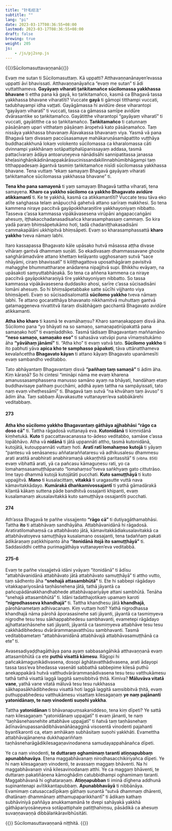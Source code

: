 ```yaml
---
title: "针毛经注"
subtitle: ""
lang: "pi"
date: 2023-03-17T08:36:55+08:00
lastmod: 2023-03-17T08:36:55+08:00
draft: false
brewing: true
weight: 205
js:
    - /js/pj2snp.js
---
```


{{<subtitle>}}Sūcilomasuttavaṇṇanā{{</subtitle>}}

Evaṃ me sutan ti Sūcilomasuttaṃ. Kā uppatti? Atthavaṇṇanānayen’evassa uppatti āvi bhavissati. Atthavaṇṇanāyañca “evaṃ me sutan” ti ādi vuttatthameva. **Gayāyaṃ viharati ṭaṅkitamañce sūcilomassa yakkhassa bhavane** ti ettha pana kā gayā, ko ṭaṅkitamañco, kasmā ca Bhagavā tassa yakkhassa bhavane viharatīti? Vuccate **gayā** ti gāmopi titthampi vuccati, tadubhayampi idha vaṭṭati. Gayāgāmassa hi avidūre dese viharantopi “gayāyaṃ viharatī” ti vuccati, tassa ca gāmassa samīpe avidūre dvārasantike so ṭaṅkitamañco. Gayātitthe viharantopi “gayāyaṃ viharatī” ti vuccati, gayātitthe ca so ṭaṅkitamañco. **Ṭaṅkitamañco** ti catunnaṃ pāsāṇānaṃ upari vitthataṃ pāsāṇaṃ āropetvā kato pāsāṇamañco. Taṃ nissāya yakkhassa bhavanaṃ Āḷavakassa bhavanaṃ viya. Yasmā vā pana Bhagavā taṃ divasaṃ paccūsasamaye mahākaruṇāsamāpattito vuṭṭhāya buddhacakkhunā lokaṃ volokento sūcilomassa ca kharalomassa cāti dvinnampi yakkhānaṃ sotāpattiphalūpanissayaṃ addasa, tasmā pattacīvaraṃ ādāya antoaruṇeyeva nānādisāhi sannipatitassa janassa kheḷasiṅghāṇikādinānappakārāsucinissandakilinnabhūmibhāgampi taṃ titthappadesaṃ āgantvā tasmiṃ ṭaṅkitamañce nisīdi sūcilomassa yakkhassa bhavane. Tena vuttaṃ “ekaṃ samayaṃ Bhagavā gayāyaṃ viharati ṭaṅkitamañce sūcilomassa yakkhassa bhavane” ti.

**Tena kho pana samayenā** ti yaṃ samayaṃ Bhagavā tattha viharati, tena samayena. **Kharo ca yakkho sūcilomo ca yakkho Bhagavato avidūre atikkamantī** ti. Ke te yakkhā, kasmā ca atikkamantīti? Vuccate tesu tāva eko atīte saṅghassa telaṃ anāpucchā gahetvā attano sarīraṃ makkhesi. So tena kammena niraye paccitvā gayāpokkharaṇitīre yakkhayoniyaṃ nibbatto. Tasseva c’assa kammassa vipākāvasesena virūpāni aṅgapaccaṅgāni ahesuṃ, iṭṭhakacchadanasadisañca kharasamphassaṃ cammaṃ. So kira yadā paraṃ bhiṃsāpetukāmo hoti, tadā chadaniṭṭhakasadisāni cammakapālāni ukkhipitvā bhiṃsāpeti. Evaṃ so kharasamphassattā **kharo yakkho** tveva nāmaṃ labhi.

Itaro kassapassa Bhagavato kāle upāsako hutvā māsassa aṭṭha divase vihāraṃ gantvā dhammaṃ suṇāti. So ekadivasaṃ dhammassavane ghosite saṅghārāmadvāre attano khettaṃ kelāyanto ugghosanaṃ sutvā “sace nhāyāmi, ciraṃ bhavissatī” ti kiliṭṭhagattova uposathāgāraṃ pavisitvā mahagghe bhummattharaṇe anādarena nipajjitvā supi. Bhikkhu evāyaṃ, na upāsakoti saṃyuttabhāṇakā. So tena ca aññena kammena ca niraye paccitvā gayāpokkharaṇiyā tīre yakkhayoniyaṃ nibbatto. So tassa kammassa vipākāvasesena duddasiko ahosi, sarīre c’assa sūcisadisāni lomāni ahesuṃ. So hi bhiṃsāpetabbake satte sūcīhi vijjhanto viya bhiṃsāpeti. Evaṃ so sūcisadisalomattā **sūcilomo yakkho** tveva nāmaṃ labhi. Te attano gocaratthāya bhavanato nikkhamitvā muhuttaṃ gantvā gatamaggeneva nivattitvā itaraṃ disābhāgaṃ gacchantā Bhagavato avidūre atikkamanti.

**Atha kho kharo** ti kasmā te evamāhaṃsu? Kharo samaṇakappaṃ disvā āha. Sūcilomo pana “yo bhāyati na so samaṇo, samaṇapaṭirūpakattā pana samaṇako hotī” ti evaṃladdhiko. Tasmā tādisaṃ Bhagavantaṃ maññamāno **“neso samaṇo, samaṇako eso”** ti sahasāva vatvāpi puna vīmaṃsitukāmo āha **“yāvāhaṃ jānāmī”** ti. “Atha kho” ti evaṃ vatvā tato. **Sūcilomo yakkho** ti ito pabhuti yāva **apica kho te samphasso pāpakoti**, tāva uttānatthameva kevalañcettha **Bhagavato kāyan** ti attano kāyaṃ Bhagavato upanāmesīti evaṃ sambandho veditabbo.

Tato abhāyantaṃ Bhagavantaṃ disvā **“pañhaṃ taṃ samaṇā”** ti ādim āha. Kiṃ kāraṇā? So hi cintesi “imināpi nāma me evaṃ kharena amanussasamphassena manusso samāno ayaṃ na bhāyati, handāhaṃ etaṃ buddhavisaye pañhaṃ pucchāmi, addhā ayaṃ tattha na sampāyissati, tato naṃ evaṃ viheṭhessāmī” ti. Bhagavā taṃ sutvā “na khvāhaṃ taṃ āvuso” ti ādim āha. Taṃ sabbaṃ Āḷavakasutte vuttanayen’eva sabbākārehi veditabbaṃ.

#### 273

**Atha kho sūcilomo yakkho Bhagavantaṃ gāthāya ajjhabhāsi “rāgo ca doso cā”** ti. Tattha rāgadosā vuttanayā eva. **Kutonidānā** ti kiṃnidānā kiṃhetukā. **Kuto** ti paccattavacanassa to-ādeso veditabbo, samāse c’assa lopābhāvo. Atha vā **nidānā** ti jātā uppannāti attho, tasmā kutonidānā, kutojātā, kutouppannāti vuttaṃ hoti. **Aratī ratī lomahaṃso kutojā** ti yāyaṃ “pantesu vā senāsanesu aññataraññataresu vā adhikusalesu dhammesu arati aratitā anabhirati anabhiramaṇā ukkaṇṭhitā paritassitā” ti <small>(vibha. 856)</small> evaṃ vibhattā arati, yā ca pañcasu kāmaguṇesu rati, yo ca lomahaṃsasamuṭṭhāpanato “lomahaṃso”tveva saṅkhyaṃ gato cittutrāso. Ime tayo dhammā kutojā kutojātāti pucchati. **Kuto samuṭṭhāyā** ti kuto uppajjitvā. **Mano** ti kusalacittaṃ, **vitakkā** ti uragasutte vuttā nava kāmavitakkādayo. **Kumārakā dhaṅkamivossajantī** ti yathā gāmadārakā kīḷantā kākaṃ suttena pāde bandhitvā ossajanti khipanti, evaṃ kusalamanaṃ akusalavitakkā kuto samuṭṭhāya ossajantīti pucchati.

#### 274

Ath’assa Bhagavā te pañhe vissajjento **“rāgo cā”** ti dutiyagāthamabhāsi. Tattha **ito** ti attabhāvaṃ sandhāyāha. Attabhāvanidānā hi rāgadosā. Aratiratilomahaṃsā ca attabhāvato jātā, kāmavitakkādiakusalavitakkā ca attabhāvatoyeva samuṭṭhāya kusalamano ossajanti, tena tadaññaṃ pakati ādikāraṇaṃ paṭikkhipanto āha **“itonidānā itojā ito samuṭṭhāyā”** ti. Saddasiddhi cettha purimagāthāya vuttanayen’eva veditabbā.

#### 275-6

Evaṃ te pañhe vissajjetvā idāni yvāyaṃ “itonidānā” ti ādīsu “attabhāvanidānā attabhāvato jātā attabhāvato samuṭṭhāyā” ti attho vutto, taṃ sādhento āha **“snehajā attasambhūtā”** ti. Ete hi sabbepi rāgādayo vitakkapariyosānā taṇhāsnehena jātā, tathā jāyantā ca pañcupādānakkhandhabhede attabhāvapariyāye attani sambhūtā. Tenāha “snehajā attasambhūtā” ti. Idāni tadatthajotikaṃ upamaṃ karoti **“nigrodhasseva khandhajā”** ti. Tattha khandhesu jātā **khandhajā**, pārohānametaṃ adhivacanaṃ. Kiṃ vuttaṃ hoti? Yathā nigrodhassa khandhajā nāma pārohā āporasasinehe sati jāyanti, jāyantā ca tasmiṃyeva nigrodhe tesu tesu sākhappabhedesu sambhavanti, evametepi rāgādayo ajjhattataṇhāsnehe sati jāyanti, jāyantā ca tasmiṃyeva attabhāve tesu tesu cakkhādibhedesu dvārārammaṇavatthūsu sambhavanti. Tasmā veditabbametaṃ “attabhāvanidānā attabhāvajā attabhāvasamuṭṭhānā ca ete” ti.

Avasesadiyaḍḍhagāthāya pana ayaṃ sabbasaṅgāhikā atthavaṇṇanā evaṃ attasambhūtā ca ete **puthū visattā kāmesu**. Rāgopi hi pañcakāmaguṇikādivasena, dosopi āghātavatthādivasena, arati ādayopi tassa tass’eva bhedassa vasenāti sabbathā sabbepime kilesā puthū anekappakārā hutvā vatthudvārārammaṇādivasena tesu tesu vatthukāmesu tathā tathā visattā laggā laggitā saṃsibbitvā ṭhitā. Kimiva? **Māluvāva vitatā vane**, yathā vane vitatā māluvā tesu tesu rukkhassa sākhapasākhādibhedesu visattā hoti laggā laggitā saṃsibbitvā ṭhitā, evaṃ puthuppabhedesu vatthukāmesu visattaṃ kilesagaṇaṃ **ye naṃ pajānanti yatonidānaṃ, te naṃ vinodenti suṇohi yakkha**.

Tattha **yatonidānan** ti bhāvanapuṃsakaniddeso, tena kiṃ dīpeti? Ye sattā naṃ kilesagaṇaṃ “yatonidānaṃ uppajjatī” ti evaṃ jānanti, te naṃ “taṇhāsnehasnehite attabhāve uppajjatī” ti ñatvā taṃ taṇhāsnehaṃ ādīnavānupassanādibhāvanāñāṇagginā visosentā vinodenti pajahanti byantīkaronti ca, etaṃ amhākaṃ subhāsitaṃ suṇohi yakkhāti. Evamettha attabhāvajānanena dukkhapariññaṃ taṇhāsneharāgādikilesagaṇavinodanena samudayappahānañca dīpeti.

Ye ca naṃ vinodenti, **te duttaraṃ oghamimaṃ taranti atiṇṇapubbaṃ apunabbhavāya**. Etena maggabhāvanaṃ nirodhasacchikiriyañca dīpeti. Ye hi naṃ kilesagaṇaṃ vinodenti, te avassaṃ maggaṃ bhāventi. Na hi maggabhāvanaṃ vinā kilesavinodanaṃ atthi. Ye ca maggaṃ bhāventi, te duttaraṃ pakatiñāṇena kāmoghādiṃ catubbidhampi oghamimaṃ taranti. Maggabhāvanā hi oghataraṇaṃ. **Atiṇṇapubban** ti iminā dīghena addhunā supinantenapi avītikkantapubbaṃ. **Apunabbhavāyā** ti nibbānāya. Evamimaṃ catusaccadīpikaṃ gāthaṃ suṇantā “sutvā dhammaṃ dhārenti, dhatānaṃ dhammānaṃ atthamupaparikkhantī” ti ādikaṃ kathaṃ subhāviniyā paññāya anukkamamānā te dvepi sahāyakā yakkhā gāthāpariyosāneyeva sotāpattiphale patiṭṭhahiṃsu, pāsādikā ca ahesuṃ suvaṇṇavaṇṇā dibbālaṅkāravibhūsitāti.

{{<eof>}}
    Sūcilomasuttavaṇṇanā niṭṭhitā.
{{</eof>}}